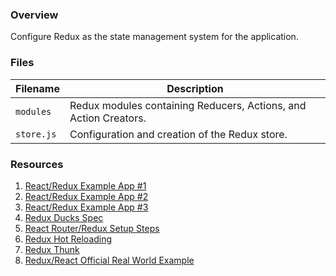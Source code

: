 ### Overview

Configure Redux as the state management system for the application.

### Files

| Filename                 | Description                                                                |
|--------------------------|----------------------------------------------------------------------------|
| `modules`                | Redux modules containing Reducers, Actions, and Action Creators.           |
| `store.js`               | Configuration and creation of the Redux store.                             |

### Resources

1) [React/Redux Example App #1](https://github.com/erikras/react-redux-universal-hot-example/tree/master/src/redux)
2) [React/Redux Example App #2](https://github.com/goopscoop/ga-react-tutorial/tree/6-reduxActionsAndReducers/src/redux)
3) [React/Redux Example App #3](https://github.com/gothinkster/react-redux-realworld-example-app/tree/master/src)
4) [Redux Ducks Spec](https://github.com/erikras/ducks-modular-redux)
5) [React Router/Redux Setup Steps](https://github.com/supasate/connected-react-router#usage)
6) [Redux Hot Reloading](https://redux.js.org/recipes/configuring-your-store/#hot-reloading)
7) [Redux Thunk](https://github.com/reduxjs/redux-thunk)
8) [Redux/React Official Real World Example](https://github.com/reduxjs/redux/tree/master/examples/real-world)
